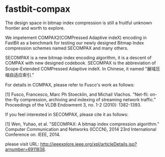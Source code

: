 fastbit-compax
==============

The design space in bitmap index compression is still a fruitful unknown frontier and worth to explore.

We impelement COMPAX2(COMPressed Adaptive indeX) encoding in FastBit as a benchmark for testing our newly designed Bitmap Index compression schemes named SECOMPAX and many others.

SECOMPAX is a new bitmap index encoding algorithm, it is a descent of COMPAX with new designed codebook. SECOMPAX is the abbreviation of Scope-Extended COMPressed Adaptive indeX. In Chinese, it named "展域压缩自适应索引."

For details in COMPAX, please refer to Fusco's work as follows:

[1] Fusco, Francesco, Marc Ph Stoecklin, and Michail Vlachos. "Net-fli: on-the-fly compression, archiving and indexing of streaming network traffic." Proceedings of the VLDB Endowment 3, no. 1-2 (2010): 1382-1393.

If you feel interested in SECOMPAX, please cite it as follows:

[1] Wen, Yuhao, et al. "SECOMPAX: A bitmap index compression algorithm." Computer Communication and Networks (ICCCN), 2014 23rd International Conference on. IEEE, 2014.

please visit URL: http://ieeexplore.ieee.org/xpl/articleDetails.jsp?arnumber=6911838.

